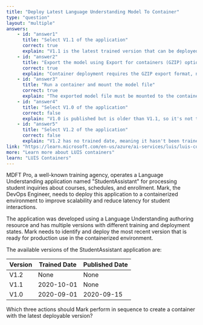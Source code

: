 ```yaml
---
title: "Deploy Latest Language Understanding Model To Container"
type: "question"
layout: "multiple"
answers:
    - id: "answer1"
      title: "Select V1.1 of the application"
      correct: true
      explain: "V1.1 is the latest trained version that can be deployed, as V1.2 has no trained date and V1.0 is older than V1.1."
    - id: "answer2"
      title: "Export the model using Export for containers (GZIP) option"
      correct: true
      explain: "Container deployment requires the GZIP export format, not the JSON format which is used for other purposes."
    - id: "answer3"
      title: "Run a container and mount the model file"
      correct: true
      explain: "The exported model file must be mounted to the container to make the Language Understanding model available for processing."
    - id: "answer4"
      title: "Select V1.0 of the application"
      correct: false
      explain: "V1.0 is published but is older than V1.1, so it's not the latest deployable version available."
    - id: "answer5"
      title: "Select V1.2 of the application"
      correct: false
      explain: "V1.2 has no trained date, meaning it hasn't been trained yet and cannot be deployed to a container."
link: "https://learn.microsoft.com/en-us/azure/ai-services/luis/luis-container-howto"
more: "Learn more about LUIS containers"
learn: "LUIS Containers"
---
```


MDFT Pro, a well-known training agency, operates a Language Understanding application named "StudentAssistant" for processing student inquiries about courses, schedules, and enrollment. Mark, the DevOps Engineer, needs to deploy this application to a containerized environment to improve scalability and reduce latency for student interactions. 

The application was developed using a Language Understanding authoring resource and has multiple versions with different training and deployment states. Mark needs to identify and deploy the most recent version that is ready for production use in the containerized environment.

The available versions of the StudentAssistant application are:

| Version | Trained Date | Published Date |
|---------|--------------|----------------|
| V1.2    | None         | None           |
| V1.1    | 2020-10-01   | None           |
| V1.0    | 2020-09-01   | 2020-09-15     |

Which three actions should Mark perform in sequence to create a container with the latest deployable version?
